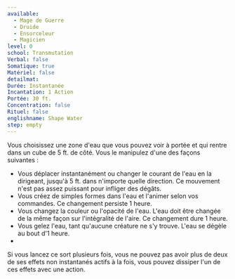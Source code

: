 ```yaml
---
available:
  - Mage de Guerre
  - Druide
  - Ensorceleur
  - Magicien
level: 0
school: Transmutation
Verbal: false
Somatique: true
Matériel: false
detailmat:
Durée: Instantanée
Incantation: 1 Action
Portée: 30 ft.
Concentration: false
Rituel: false
englishname: Shape Water
step: empty
---
```

Vous choisissez une zone d'eau que vous pouvez voir à portée et qui rentre dans un cube de 5 ft. de côté. Vous le manipulez d'une des façons suivantes : 

 - Vous déplacer instantanément ou changer le courant de l'eau en la dirigeant, jusqu'à 5 ft. dans n'importe quelle direction. Ce mouvement n'est pas assez puissant pour infliger des dégâts.
 - Vous créez de simples formes dans l'eau et l'animer selon vos commandes. Ce changement persiste 1 heure.
 - Vous changez la couleur ou l'opacité de l'eau. L'eau doit être changée de la même façon sur l'intégralité de l'aire. Ce changement dure 1 heure.
 - Vous gelez l'eau, tant qu'aucune créature ne s'y trouve. L'eau se dégèle au bout d'1 heure.
 - 

Si vous lancez ce sort plusieurs fois, vous ne pouvez pas avoir plus de deux de ses effets non instantanés actifs à la fois, vous pouvez dissiper l'un de ces effets avec une action.

